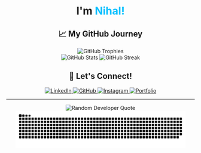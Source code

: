 <h1 align="center">I'm <span style="color:#00BFFF;">Nihal!</span></h1>

<h2 align="center">📈 My GitHub Journey</h2>

<div align="center">
  <img src="https://github-profile-trophy.vercel.app/?username=Niaal-B&theme=tokyonight&column=4&margin-w=15&margin-h=15" alt="GitHub Trophies" />
</div>

<div align="center">
  <img height="180em" src="https://github-readme-stats.vercel.app/api?username=Niaal-B&show_icons=true&theme=tokyonight&hide_border=true&bg_color=0D1117" alt="GitHub Stats" />
  <img height="180em" src="https://github-readme-streak-stats.herokuapp.com/?user=Niaal-B&theme=tokyonight&hide_border=true&background=0D1117" alt="GitHub Streak" />
</div>


<h2 align="center">🤝 Let's Connect!</h2>

<p align="center">
  <a href="https://linkedin.com/in/nihal-b-b07408254" target="_blank">
    <img src="https://img.shields.io/badge/LinkedIn-0077B5?style=for-the-badge&logo=linkedin&logoColor=white" alt="LinkedIn" />
  </a>
  <a href="https://github.com/Niaal-B" target="_blank">
    <img src="https://img.shields.io/badge/GitHub-171515?style=for-the-badge&logo=github&logoColor=white" alt="GitHub" />
  </a>
  <a href="https://instagram.com/niaal._" target="_blank">
    <img src="https://img.shields.io/badge/Instagram-E4405F?style=for-the-badge&logo=instagram&logoColor=white" alt="Instagram" />
  </a>
  <a href="https://nihalb.site" target="_blank">
    <img src="https://img.shields.io/badge/Portfolio-000000?style=for-the-badge&logo=vercel&logoColor=white" alt="Portfolio" />
  </a>
</p>

---

<div align="center">
  <img src="https://quotes-github-readme.vercel.app/api?type=horizontal&theme=tokyonight" alt="Random Developer Quote" />
</div>

<div align="center">
  <img width="90%" src="https://raw.githubusercontent.com/platane/snk/output/github-contribution-grid-snake-dark.svg" alt="Snake animation" />
</div>
